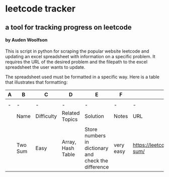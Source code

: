 # leetcode tracker
## a tool for tracking progress on leetcode
#### by Auden Woolfson

This is script in python for scraping the popular website leetcode and updating an excel spreadsheet with information on a specific problem. It requires the URL of the desired problem and the filepath to the excel spreadsheet the user wants to update.

The spreadsheet used must be formatted in a specific way. Here is a table that illustrates that formatting:

|A|B|C|D|E|F|G|
|-|-|-|-|-|-|-|
| | | | | | | |
|-|-|-|-|-|-|-|
| |Name|Difficulty|Related Topics|Solution|Notes|URL|
||||||||
| |Two Sum|Easy|Array, Hash Table|Store numbers in dictionary and check the difference|very easy|https://leetcode.com/problems/two-sum/|